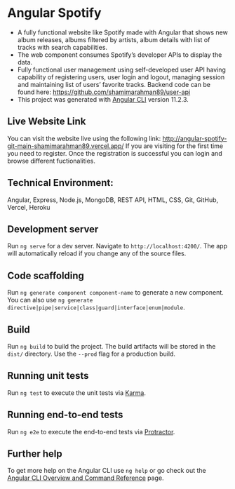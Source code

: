 # Angular Spotify

* A fully functional website like Spotify made with Angular that shows new album releases, albums filtered by artists, album details with list of tracks with search capabilities. 
* The web component consumes Spotify’s developer APIs to display the data. 
* Fully functional user management using self-developed user API having capability of registering users, user login and logout, managing session and maintaining list of users’ favorite tracks. Backend code can be found here: <https://github.com/shamimarahman89/user-api>
* This project was generated with [Angular CLI](https://github.com/angular/angular-cli) version 11.2.3.

## Live Website Link

You can visit the website live using the following link:
<http://angular-spotify-git-main-shamimarahman89.vercel.app/>
If you are visiting for the first time you need to register. Once the registration is successful you can login and browse different fuctionalities.

## Technical Environment: 

Angular, Express, Node.js, MongoDB, REST API, HTML, CSS, Git, GitHub, Vercel, Heroku

## Development server

Run `ng serve` for a dev server. Navigate to `http://localhost:4200/`. The app will automatically reload if you change any of the source files.

## Code scaffolding

Run `ng generate component component-name` to generate a new component. You can also use `ng generate directive|pipe|service|class|guard|interface|enum|module`.

## Build

Run `ng build` to build the project. The build artifacts will be stored in the `dist/` directory. Use the `--prod` flag for a production build.

## Running unit tests

Run `ng test` to execute the unit tests via [Karma](https://karma-runner.github.io).

## Running end-to-end tests

Run `ng e2e` to execute the end-to-end tests via [Protractor](http://www.protractortest.org/).

## Further help

To get more help on the Angular CLI use `ng help` or go check out the [Angular CLI Overview and Command Reference](https://angular.io/cli) page.
